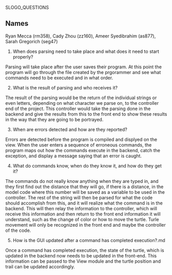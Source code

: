 SLOGO_QUESTIONS


## Names  
Ryan Mecca (rm358), Cady Zhou (zz160), Ameer Syedibrahim (as877), Sarah Gregorich (seg47)

1) When does parsing need to take place and what does it need to start properly?

Parsing will take place after the user saves their program. At this point the program will go through the file created by the prgorammer and see what commands need to be executed and in what order. 

2) What is the result of parsing and who receives it?

The result of the parsing would be the return of the individual strings or even letters, depending on what character we parse on, to the controller end of the project. This controller would take the parsing done in the backend and give the results from this to the front end to show these results in the way that they are going to be portrayed.

3) When are errors detected and how are they reported?

Errors are detected before the program is compiled and displyed on the view. When the user enters a sequence of erroneous commands, the program maps out how the commands execute in the backend, catch the exception, and display a message saying that an error is caught.

4) What do commands know, when do they know it, and how do they get it?

The commands do not really know anything when they are typed in, and they first find out the distance that they will go, if there is a distance, in the model code where this number will be saved as a variable to be used in the controller. The rest of the string will then be parsed for what the code should accomplish from this, and it will realize what the command is in the backend. This will then relay the information to the controller, which will receive this information and then return to the front end information it will understand, such as the change of color or how to move the turtle. Turle movement will only be recognized in the front end and maybe the controller of the code.


5) How is the GUI updated after a command has completed execution?.md

Once a command has completed execution, the state of the turtle, which is updated in the backend now needs to be updated in the front-end. This information can be passed to the View module and the turtle position and trail can be updated accordingly.

